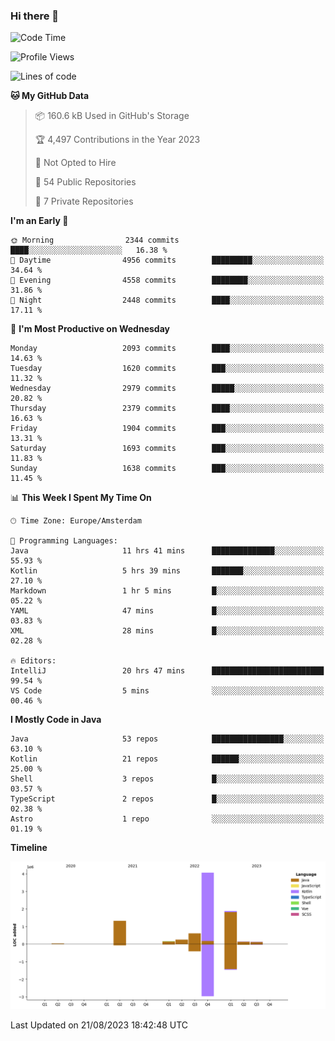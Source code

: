 ### Hi there 👋


<!--START_SECTION:waka-->
![Code Time](http://img.shields.io/badge/Code%20Time-3%2C516%20hrs%2011%20mins-blue)

![Profile Views](http://img.shields.io/badge/Profile%20Views-3-blue)

![Lines of code](https://img.shields.io/badge/From%20Hello%20World%20I%27ve%20Written-8.6%20million%20lines%20of%20code-blue)

**🐱 My GitHub Data** 

> 📦 160.6 kB Used in GitHub's Storage 
 > 
> 🏆 4,497 Contributions in the Year 2023
 > 
> 🚫 Not Opted to Hire
 > 
> 📜 54 Public Repositories 
 > 
> 🔑 7 Private Repositories 
 > 
**I'm an Early 🐤** 

```text
🌞 Morning                2344 commits        ████░░░░░░░░░░░░░░░░░░░░░   16.38 % 
🌆 Daytime                4956 commits        █████████░░░░░░░░░░░░░░░░   34.64 % 
🌃 Evening                4558 commits        ████████░░░░░░░░░░░░░░░░░   31.86 % 
🌙 Night                  2448 commits        ████░░░░░░░░░░░░░░░░░░░░░   17.11 % 
```
📅 **I'm Most Productive on Wednesday** 

```text
Monday                   2093 commits        ████░░░░░░░░░░░░░░░░░░░░░   14.63 % 
Tuesday                  1620 commits        ███░░░░░░░░░░░░░░░░░░░░░░   11.32 % 
Wednesday                2979 commits        █████░░░░░░░░░░░░░░░░░░░░   20.82 % 
Thursday                 2379 commits        ████░░░░░░░░░░░░░░░░░░░░░   16.63 % 
Friday                   1904 commits        ███░░░░░░░░░░░░░░░░░░░░░░   13.31 % 
Saturday                 1693 commits        ███░░░░░░░░░░░░░░░░░░░░░░   11.83 % 
Sunday                   1638 commits        ███░░░░░░░░░░░░░░░░░░░░░░   11.45 % 
```


📊 **This Week I Spent My Time On** 

```text
🕑︎ Time Zone: Europe/Amsterdam

💬 Programming Languages: 
Java                     11 hrs 41 mins      ██████████████░░░░░░░░░░░   55.93 % 
Kotlin                   5 hrs 39 mins       ███████░░░░░░░░░░░░░░░░░░   27.10 % 
Markdown                 1 hr 5 mins         █░░░░░░░░░░░░░░░░░░░░░░░░   05.22 % 
YAML                     47 mins             █░░░░░░░░░░░░░░░░░░░░░░░░   03.83 % 
XML                      28 mins             █░░░░░░░░░░░░░░░░░░░░░░░░   02.28 % 

🔥 Editors: 
IntelliJ                 20 hrs 47 mins      █████████████████████████   99.54 % 
VS Code                  5 mins              ░░░░░░░░░░░░░░░░░░░░░░░░░   00.46 % 
```

**I Mostly Code in Java** 

```text
Java                     53 repos            ████████████████░░░░░░░░░   63.10 % 
Kotlin                   21 repos            ██████░░░░░░░░░░░░░░░░░░░   25.00 % 
Shell                    3 repos             █░░░░░░░░░░░░░░░░░░░░░░░░   03.57 % 
TypeScript               2 repos             █░░░░░░░░░░░░░░░░░░░░░░░░   02.38 % 
Astro                    1 repo              ░░░░░░░░░░░░░░░░░░░░░░░░░   01.19 % 
```



**Timeline**

![Lines of Code chart](https://raw.githubusercontent.com/powercasgamer/powercasgamer/master/assets/bar_graph.png)


 Last Updated on 21/08/2023 18:42:48 UTC
<!--END_SECTION:waka-->
